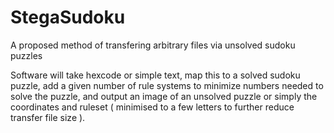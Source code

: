 # StegaSudoku
A proposed method of transfering arbitrary files via unsolved sudoku puzzles

Software will take hexcode or simple text, map this to a solved sudoku puzzle, add a given number of rule systems to minimize numbers needed to solve the puzzle, and output an image of an unsolved puzzle or simply the coordinates and ruleset ( minimised to a few letters to further reduce transfer file size ).
